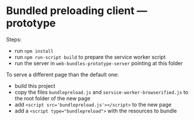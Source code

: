 # Bundled preloading client — prototype

Steps:

* run `npm install`
* run `npm run-script build` to prepare the service worker script
* run the server in `web-bundles-prototype-server` pointing at this folder

To serve a different page than the default one:

* build this project
* copy the files `bundlepreload.js` and `service-worker-browserified.js` to the root folder of the new page
* add `<script src='bundlepreload.js'></script>` to the new page
* add a `<script type="bundlepreload">` with the resources to bundle
